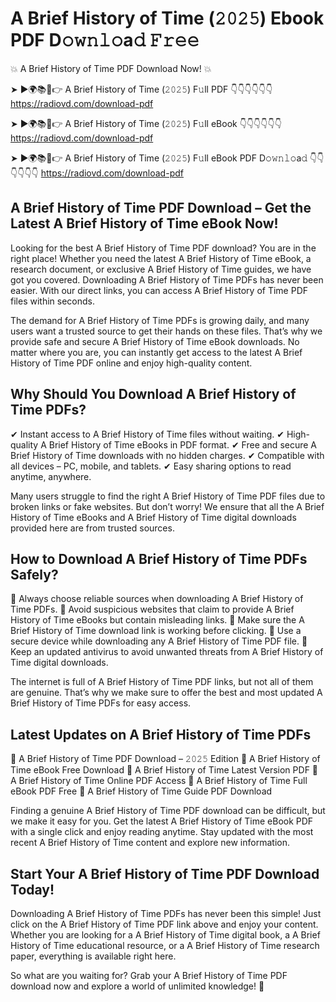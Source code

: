 # A Brief History of Time (𝟸𝟶𝟸𝟻) Ebook PDF D𝚘𝚠𝚗𝚕𝚘a𝚍 𝙵𝚛𝚎𝚎

💥 A Brief History of Time PDF Download Now! 💥

➤ ►🌍📚📱👉 A Brief History of Time (𝟸𝟶𝟸𝟻) F𝚞ll PDF 👇👇👇👇👇👇
https://radiovd.com/download-pdf

➤ ►🌍📚📱👉 A Brief History of Time (𝟸𝟶𝟸𝟻) F𝚞ll eBook 👇👇👇👇👇👇
https://radiovd.com/download-pdf

➤ ►🌍📚📱👉 A Brief History of Time (𝟸𝟶𝟸𝟻) F𝚞ll eBook PDF D𝚘𝚠𝚗𝚕𝚘a𝚍 👇👇👇👇👇👇
https://radiovd.com/download-pdf

## A Brief History of Time PDF Download – Get the Latest A Brief History of Time eBook Now!

Looking for the best A Brief History of Time PDF download? You are in the right place! Whether you need the latest A Brief History of Time eBook, a research document, or exclusive A Brief History of Time guides, we have got you covered. Downloading A Brief History of Time PDFs has never been easier. With our direct links, you can access A Brief History of Time PDF files within seconds.

The demand for A Brief History of Time PDFs is growing daily, and many users want a trusted source to get their hands on these files. That’s why we provide safe and secure A Brief History of Time eBook downloads. No matter where you are, you can instantly get access to the latest A Brief History of Time PDF online and enjoy high-quality content.

## Why Should You Download A Brief History of Time PDFs?

✔ Instant access to A Brief History of Time files without waiting.
✔ High-quality A Brief History of Time eBooks in PDF format.
✔ Free and secure A Brief History of Time downloads with no hidden charges.
✔ Compatible with all devices – PC, mobile, and tablets.
✔ Easy sharing options to read anytime, anywhere.

Many users struggle to find the right A Brief History of Time PDF files due to broken links or fake websites. But don’t worry! We ensure that all the A Brief History of Time eBooks and A Brief History of Time digital downloads provided here are from trusted sources.

## How to Download A Brief History of Time PDFs Safely?

📌 Always choose reliable sources when downloading A Brief History of Time PDFs.
📌 Avoid suspicious websites that claim to provide A Brief History of Time eBooks but contain misleading links.
📌 Make sure the A Brief History of Time download link is working before clicking.
📌 Use a secure device while downloading any A Brief History of Time PDF file.
📌 Keep an updated antivirus to avoid unwanted threats from A Brief History of Time digital downloads.

The internet is full of A Brief History of Time PDF links, but not all of them are genuine. That’s why we make sure to offer the best and most updated A Brief History of Time PDFs for easy access.

## Latest Updates on A Brief History of Time PDFs

🔹 A Brief History of Time PDF Download – 𝟸𝟶𝟸𝟻 Edition
🔹 A Brief History of Time eBook Free Download
🔹 A Brief History of Time Latest Version PDF
🔹 A Brief History of Time Online PDF Access
🔹 A Brief History of Time Full eBook PDF Free
🔹 A Brief History of Time Guide PDF Download

Finding a genuine A Brief History of Time PDF download can be difficult, but we make it easy for you. Get the latest A Brief History of Time eBook PDF with a single click and enjoy reading anytime. Stay updated with the most recent A Brief History of Time content and explore new information.

## Start Your A Brief History of Time PDF Download Today!

Downloading A Brief History of Time PDFs has never been this simple! Just click on the A Brief History of Time PDF link above and enjoy your content. Whether you are looking for a A Brief History of Time digital book, a A Brief History of Time educational resource, or a A Brief History of Time research paper, everything is available right here.

So what are you waiting for? Grab your A Brief History of Time PDF download now and explore a world of unlimited knowledge! 🚀